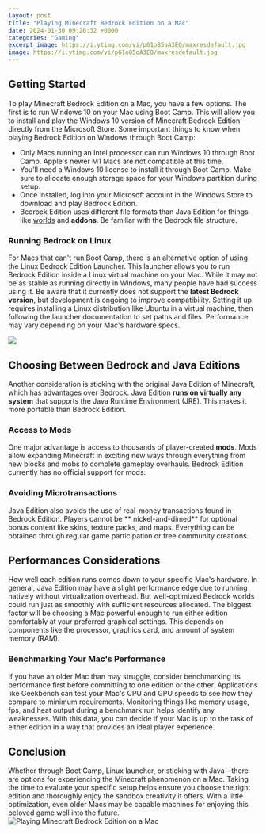 ```yaml
---
layout: post
title: "Playing Minecraft Bedrock Edition on a Mac"
date: 2024-01-30 09:20:32 +0000
categories: "Gaming"
excerpt_image: https://i.ytimg.com/vi/p61o85oA3EQ/maxresdefault.jpg
image: https://i.ytimg.com/vi/p61o85oA3EQ/maxresdefault.jpg
---
```


## Getting Started
To play Minecraft Bedrock Edition on a Mac, you have a few options. The first is to run Windows 10 on your Mac using Boot Camp. This will allow you to install and play the Windows 10 version of Minecraft Bedrock Edition directly from the Microsoft Store. 
Some important things to know when playing Bedrock Edition on Windows through Boot Camp:
- Only Macs running an Intel processor can run Windows 10 through Boot Camp. Apple's newer M1 Macs are not compatible at this time. 
- You'll need a Windows 10 license to install it through Boot Camp. Make sure to allocate enough storage space for your Windows partition during setup.
- Once installed, log into your Microsoft account in the Windows Store to download and play Bedrock Edition. 
- Bedrock Edition uses different file formats than Java Edition for things like [worlds](https://store.fi.io.vn/call-your-mom-mothers-gift-i-love-my-mother-your-mom-is-calling-2986) and **addons**. Be familiar with the Bedrock file structure.
### Running Bedrock on Linux
For Macs that can't run Boot Camp, there is an alternative option of using the Linux Bedrock Edition Launcher. This launcher allows you to run Bedrock Edition inside a Linux virtual machine on your Mac. 
While it may not be as stable as running directly in Windows, many people have had success using it. Be aware that it currently does not support the **latest Bedrock version**, but development is ongoing to improve compatibility. 
Setting it up requires installing a Linux distribution like Ubuntu in a virtual machine, then following the launcher documentation to set paths and files. Performance may vary depending on your Mac's hardware specs.

![](https://macresearch.org/wp-content/uploads/2023/02/Minecraft-Bedrock-xbox-1024x524.png)
## Choosing Between Bedrock and Java Editions 
Another consideration is sticking with the original Java Edition of Minecraft, which has advantages over Bedrock. Java Edition **runs on virtually any system** that supports the Java Runtime Environment (JRE). This makes it more portable than Bedrock Edition.
### Access to Mods
One major advantage is access to thousands of player-created **mods**. Mods allow expanding Minecraft in exciting new ways through everything from new blocks and mobs to complete gameplay overhauls. Bedrock Edition currently has no official support for mods.
### Avoiding Microtransactions 
Java Edition also avoids the use of real-money transactions found in Bedrock Edition. Players cannot be ** nickel-and-dimed** for optional bonus content like skins, texture packs, and maps. Everything can be obtained through regular game participation or free community creations.
## Performances Considerations 
How well each edition runs comes down to your specific Mac's hardware. In general, Java Edition may have a slight performance edge due to running natively without virtualization overhead. But well-optimized Bedrock worlds could run just as smoothly with sufficient resources allocated. 
The biggest factor will be choosing a Mac powerful enough to run either edition comfortably at your preferred graphical settings. This depends on components like the processor, graphics card, and amount of system memory (RAM).
### Benchmarking Your Mac's Performance 
If you have an older Mac than may struggle, consider benchmarking its performance first before committing to one edition or the other. Applications like Geekbench can test your Mac's CPU and GPU speeds to see how they compare to minimum requirements. 
Monitoring things like memory usage, fps, and heat output during a benchmark run helps identify any weaknesses. With this data, you can decide if your Mac is up to the task of either edition in a way that provides an ideal player experience.
## Conclusion
Whether through Boot Camp, Linux launcher, or sticking with Java—there are options for experiencing the Minecraft phenomenon on a Mac. Taking the time to evaluate your specific setup helps ensure you choose the right edition and thoroughly enjoy the sandbox creativity it offers. With a little optimization, even older Macs may be capable machines for enjoying this beloved game well into the future.
![Playing Minecraft Bedrock Edition on a Mac](https://i.ytimg.com/vi/p61o85oA3EQ/maxresdefault.jpg)